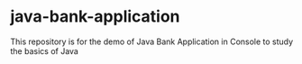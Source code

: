 # java-bank-application
This repository is for the demo of Java Bank Application in Console to study the basics of Java
